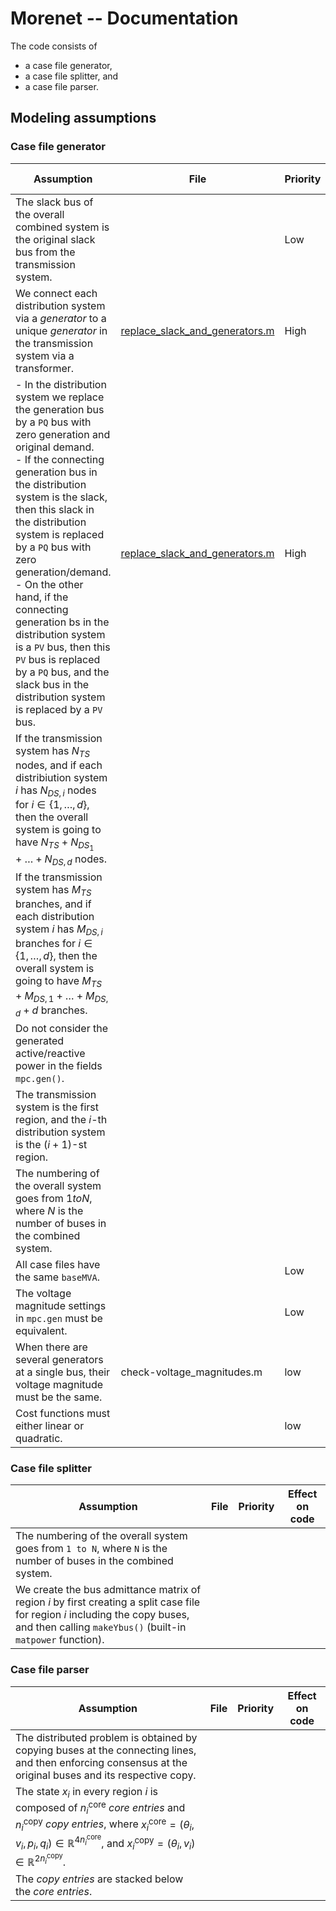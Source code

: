 # Morenet -- Documentation

The code consists of
- a case file generator,
- a case file splitter, and
- a case file parser.

## Modeling assumptions

### Case file generator

| Assumption | File | Priority | Effect on code |
| --- | --- | --- | --- |
| The slack bus of the overall combined system is the original slack bus from the transmission system. |  | Low | Marginal |
| We connect each distribution system via a *generator* to a unique *generator* in the transmission system via a transformer.|  [replace_slack_and_generators.m](01_generator/fun/mergefuns/replace_slack_and_generators.m)| High | Fair |
|- In the distribution system we replace the generation bus by a `PQ` bus with zero generation and original demand.<br>- If the connecting generation bus in the distribution system is the slack, then this slack in the distribution system is replaced by a `PQ` bus with zero generation/demand.<br>- On the other hand, if the connecting generation bs in the distribution system is a `PV` bus, then this `PV` bus is replaced by a `PQ` bus, and the slack bus in the distribution system is replaced by a `PV` bus.| [replace_slack_and_generators.m](01_generator/fun/mergefuns/replace_slack_and_generators.m)| High | Fair |
|If the transmission system has $N_{TS}$ nodes, and if each distribiution system $i$ has $N_{DS, i}$ nodes for $i \in \{ 1, \dots, d \}$, then the overall system is going to have $N_{TS} + N_{DS_1} + \dots + N_{DS, d}$ nodes. |
| If the transmission system has $M_{TS}$ branches, and if each distribution system $i$ has $M_{DS, i}$ branches for $i \in \{ 1, \dots, d \}$, then the overall system is going to have $M_{TS} + M_{DS, 1} + \dots + M_{DS, d} + d$ branches.|
|Do not consider the generated active/reactive power in the fields `mpc.gen()`.|
|The transmission system is the first region, and the $i$-th distribution system is the $(i+1)$-st region.|
|The numbering of the overall system goes from $1 to N$, where $N$ is the number of buses in the combined system.|
|All case files have the same `baseMVA`.| | Low | Marginal |
|The voltage magnitude settings in `mpc.gen` must be equivalent.| | Low | Marginal |
| When there are several generators at a single bus, their voltage magnitude must be the same. | check-voltage_magnitudes.m | low | marginal |
| Cost functions must either linear or quadratic. | | low |

### Case file splitter

| Assumption | File | Priority | Effect on code |
| --- | --- | --- | --- |
| The numbering of the overall system goes from `1 to N`, where `N` is the number of buses in the combined system.|
| We create the bus admittance matrix of region $i$ by first creating a split case file for region $i$ including the copy buses, and then calling `makeYbus()` (built-in `matpower` function). | | |

### Case file parser
| Assumption | File | Priority | Effect on code |
| --- | --- | --- | --- |
| The distributed problem is obtained by copying buses at the connecting lines, and then enforcing consensus at the original buses and its respective copy. |
| The state $x_i$ in every region $i$ is composed of $n_{i}^{\text{core}}$ *core entries* and $n_{i}^{\text{copy}}$ *copy entries*, where $x_{i}^{\text{core}} = ( \theta_i, v_i, p_i, q_i ) \in \mathbb{R}^{4 n_{i}^{\text{core}}}$, and $x_{i}^{\text{copy}} = ( \theta_i, v_i) \in \mathbb{R}^{2 n_{i}^{\text{copy}}}$. |
| The *copy entries* are stacked below the *core entries*. |
